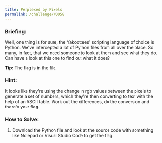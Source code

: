 ```yaml
---
title: Perplexed by Pixels
permalink: /challenge/W0058
---
```


### Briefing: 
Well, one thing is for sure, the Yakoottees' scripting language of choice is Python. We've intercepted a lot of Python files from all over the place. So many, in fact, that we need someone to look at them and see what they do. Can have a look at this one to find out what it does?

**Tip:** The flag is in the file.

### Hint:
It looks like they're using the change in rgb values between the pixels to generate a set of numbers, which they're then converting to text with the help of an ASCII table. Work out the differences, do the conversion and there's your flag.

### How to Solve: 
1. Download the Python file and look at the source code with something like Notepad or Visual Studio Code to get the flag.